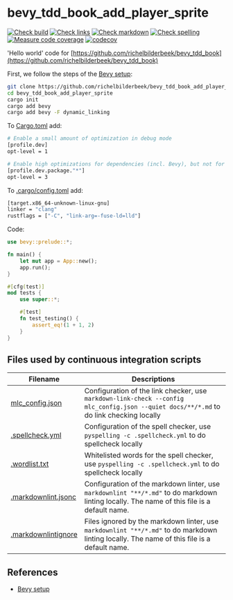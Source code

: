 # bevy_tdd_book_add_player_sprite

[![Check build](https://github.com/richelbilderbeek/bevy_tdd_book_add_player_sprite/actions/workflows/check_build.yaml/badge.svg?branch=master)](https://github.com/richelbilderbeek/bevy_tdd_book_add_player_sprite/actions/workflows/check_build.yaml)
[![Check links](https://github.com/richelbilderbeek/bevy_tdd_book_add_player_sprite/actions/workflows/check_links.yaml/badge.svg?branch=master)](https://github.com/richelbilderbeek/bevy_tdd_book_add_player_sprite/actions/workflows/check_links.yaml)
[![Check markdown](https://github.com/richelbilderbeek/bevy_tdd_book_add_player_sprite/actions/workflows/check_markdown.yaml/badge.svg?branch=master)](https://github.com/richelbilderbeek/bevy_tdd_book_add_player_sprite/actions/workflows/check_markdown.yaml)
[![Check spelling](https://github.com/richelbilderbeek/bevy_tdd_book_add_player_sprite/actions/workflows/check_spelling.yaml/badge.svg?branch=master)](https://github.com/richelbilderbeek/bevy_tdd_book_add_player_sprite/actions/workflows/check_spelling.yaml)
[![Measure code coverage](https://github.com/richelbilderbeek/bevy_tdd_book_add_player_sprite/actions/workflows/measure_codecov.yaml/badge.svg?branch=master)](https://github.com/richelbilderbeek/bevy_tdd_book_add_player_sprite/actions/workflows/measure_codecov.yaml)
[![codecov](https://codecov.io/gh/richelbilderbeek/bevy_tdd_book_add_player_sprite/graph/badge.svg?token=XAVFZYDQKZ)](https://codecov.io/gh/richelbilderbeek/bevy_tdd_book_add_player_sprite)

'Hello world' code for [https://github.com/richelbilderbeek/bevy_tdd_book](https://github.com/richelbilderbeek/bevy_tdd_book)

First, we follow the steps of the [Bevy setup](https://bevyengine.org/learn/quick-start/getting-started/setup/):

```bash
git clone https://github.com/richelbilderbeek/bevy_tdd_book_add_player_sprite
cd bevy_tdd_book_add_player_sprite
cargo init
cargo add bevy
cargo add bevy -F dynamic_linking
```

To [Cargo.toml](Cargo.toml) add:

```bash
# Enable a small amount of optimization in debug mode
[profile.dev]
opt-level = 1

# Enable high optimizations for dependencies (incl. Bevy), but not for our code:
[profile.dev.package."*"]
opt-level = 3
```

To [.cargo/config.toml](.cargo/config.toml) add:

```bash
[target.x86_64-unknown-linux-gnu]
linker = "clang"
rustflags = ["-C", "link-arg=-fuse-ld=lld"]
```

Code:

```rust
use bevy::prelude::*;

fn main() {
    let mut app = App::new();
    app.run();
}

#[cfg(test)]
mod tests {
    use super::*;

    #[test]
    fn test_testing() {
        assert_eq!(1 + 1, 2)
    }
}
```

## Files used by continuous integration scripts

Filename                                  |Descriptions
------------------------------------------|--------------------------------------------------------------------------------------------------------------------------------------
[mlc_config.json](mlc_config.json)        |Configuration of the link checker, use `markdown-link-check --config mlc_config.json --quiet docs/**/*.md` to do link checking locally
[.spellcheck.yml](.spellcheck.yml)        |Configuration of the spell checker, use `pyspelling -c .spellcheck.yml` to do spellcheck locally
[.wordlist.txt](.wordlist.txt)            |Whitelisted words for the spell checker, use `pyspelling -c .spellcheck.yml` to do spellcheck locally
[.markdownlint.jsonc](.markdownlint.jsonc)|Configuration of the markdown linter, use `markdownlint "**/*.md"` to do markdown linting locally. The name of this file is a default name.
[.markdownlintignore](.markdownlintignore)|Files ignored by the markdown linter, use `markdownlint "**/*.md"` to do markdown linting locally. The name of this file is a default name.


## References

* [Bevy setup](https://bevyengine.org/learn/quick-start/getting-started/setup/)
